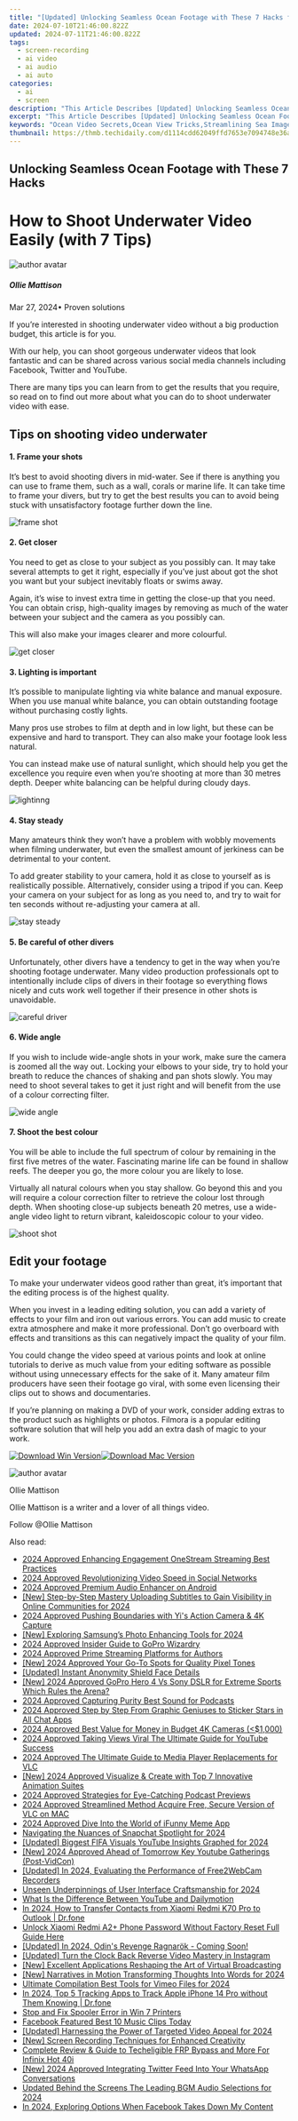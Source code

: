 ```yaml
---
title: "[Updated] Unlocking Seamless Ocean Footage with These 7 Hacks for 2024"
date: 2024-07-10T21:46:00.822Z
updated: 2024-07-11T21:46:00.822Z
tags: 
  - screen-recording
  - ai video
  - ai audio
  - ai auto
categories: 
  - ai
  - screen
description: "This Article Describes [Updated] Unlocking Seamless Ocean Footage with These 7 Hacks for 2024"
excerpt: "This Article Describes [Updated] Unlocking Seamless Ocean Footage with These 7 Hacks for 2024"
keywords: "Ocean Video Secrets,Ocean View Tricks,Streamlining Sea Imagery,Clear Ocean Footage Hacks,Seamless Ocean Scenes,Easy Ocean Shots Techniques,Ocean Footage Optimization"
thumbnail: https://thmb.techidaily.com/d1114cdd62049ffd7653e7094748e36a17e96d6070583d2a1a451841876e1401.jpg
---
```


## Unlocking Seamless Ocean Footage with These 7 Hacks

# How to Shoot Underwater Video Easily (with 7 Tips)

![author avatar](https://images.wondershare.com/filmora/article-images/ollie-mattison.jpg)

##### Ollie Mattison

 Mar 27, 2024• Proven solutions

 If you’re interested in shooting underwater video without a big production budget, this article is for you.

 With our help, you can shoot gorgeous underwater videos that look fantastic and can be shared across various social media channels including Facebook, Twitter and YouTube.

 There are many tips you can learn from to get the results that you require, so read on to find out more about what you can do to shoot underwater video with ease.

## Tips on shooting video underwater

#### 1\. Frame your shots

 It’s best to avoid shooting divers in mid-water. See if there is anything you can use to frame them, such as a wall, corals or marine life. It can take time to frame your divers, but try to get the best results you can to avoid being stuck with unsatisfactory footage further down the line.

![frame shot](https://images.wondershare.com/filmora/article-images/frame-shot.JPG)

#### 2\. Get closer

 You need to get as close to your subject as you possibly can. It may take several attempts to get it right, especially if you’ve just about got the shot you want but your subject inevitably floats or swims away.

 Again, it’s wise to invest extra time in getting the close-up that you need. You can obtain crisp, high-quality images by removing as much of the water between your subject and the camera as you possibly can.

 This will also make your images clearer and more colourful.

![get closer](https://images.wondershare.com/filmora/article-images/get-closer-underwater.JPG)

#### 3\. Lighting is important

 It’s possible to manipulate lighting via white balance and manual exposure. When you use manual white balance, you can obtain outstanding footage without purchasing costly lights.

 Many pros use strobes to film at depth and in low light, but these can be expensive and hard to transport. They can also make your footage look less natural.

 You can instead make use of natural sunlight, which should help you get the excellence you require even when you’re shooting at more than 30 metres depth. Deeper white balancing can be helpful during cloudy days.

![lightinng](https://images.wondershare.com/filmora/article-images/lightinng-underwater.JPG)

#### 4\. Stay steady

 Many amateurs think they won’t have a problem with wobbly movements when filming underwater, but even the smallest amount of jerkiness can be detrimental to your content.

 To add greater stability to your camera, hold it as close to yourself as is realistically possible. Alternatively, consider using a tripod if you can. Keep your camera on your subject for as long as you need to, and try to wait for ten seconds without re-adjusting your camera at all.

![stay steady](https://images.wondershare.com/filmora/article-images/stay-steady-underwater.JPG)

#### 5\. Be careful of other divers

 Unfortunately, other divers have a tendency to get in the way when you’re shooting footage underwater. Many video production professionals opt to intentionally include clips of divers in their footage so everything flows nicely and cuts work well together if their presence in other shots is unavoidable.

![careful driver](https://images.wondershare.com/filmora/article-images/careful-divers.JPG)

#### 6\. Wide angle

 If you wish to include wide-angle shots in your work, make sure the camera is zoomed all the way out. Locking your elbows to your side, try to hold your breath to reduce the chances of shaking and pan shots slowly. You may need to shoot several takes to get it just right and will benefit from the use of a colour correcting filter.

![wide angle](https://images.wondershare.com/filmora/article-images/wide-angle-underwater.JPG)

#### 7\. Shoot the best colour

 You will be able to include the full spectrum of colour by remaining in the first five metres of the water. Fascinating marine life can be found in shallow reefs. The deeper you go, the more colour you are likely to lose.

 Virtually all natural colours when you stay shallow. Go beyond this and you will require a colour correction filter to retrieve the colour lost through depth. When shooting close-up subjects beneath 20 metres, use a wide-angle video light to return vibrant, kaleidoscopic colour to your video.

![shoot shot](https://images.wondershare.com/filmora/article-images/shoot-colour.JPG)

## Edit your footage

 To make your underwater videos good rather than great, it’s important that the editing process is of the highest quality.

 When you invest in a leading editing solution, you can add a variety of effects to your film and iron out various errors. You can add music to create extra atmosphere and make it more professional. Don’t go overboard with effects and transitions as this can negatively impact the quality of your film.

 You could change the video speed at various points and look at online tutorials to derive as much value from your editing software as possible without using unnecessary effects for the sake of it. Many amateur film producers have seen their footage go viral, with some even licensing their clips out to shows and documentaries.

 If you’re planning on making a DVD of your work, consider adding extras to the product such as highlights or photos. Filmora is a popular editing software solution that will help you add an extra dash of magic to your work.

[![Download Win Version](https://images.wondershare.com/filmora/guide/download-btn-win.jpg)](https://tools.techidaily.com/wondershare/filmora/download/)[![Download Mac Version](https://images.wondershare.com/filmora/guide/download-btn-mac.jpg)](https://tools.techidaily.com/wondershare/filmora/download/)

![author avatar](https://images.wondershare.com/filmora/article-images/ollie-mattison.jpg)

Ollie Mattison

Ollie Mattison is a writer and a lover of all things video.

Follow @Ollie Mattison


<ins class="adsbygoogle"
     style="display:block"
     data-ad-format="autorelaxed"
     data-ad-client="ca-pub-7571918770474297"
     data-ad-slot="1223367746"></ins>



<ins class="adsbygoogle"
     style="display:block"
     data-ad-client="ca-pub-7571918770474297"
     data-ad-slot="8358498916"
     data-ad-format="auto"
     data-full-width-responsive="true"></ins>




<span class="atpl-alsoreadstyle">Also read:</span>
<div><ul>
<li><a href="https://article-tips.techidaily.com/2024-approved-enhancing-engagement-onestream-streaming-best-practices/"><u>2024 Approved  Enhancing Engagement  OneStream Streaming Best Practices</u></a></li>
<li><a href="https://article-tips.techidaily.com/2024-approved-revolutionizing-video-speed-in-social-networks/"><u>2024 Approved  Revolutionizing Video Speed in Social Networks</u></a></li>
<li><a href="https://article-tips.techidaily.com/2024-approved-premium-audio-enhancer-on-android/"><u>2024 Approved  Premium Audio Enhancer on Android</u></a></li>
<li><a href="https://article-tips.techidaily.com/new-step-by-step-mastery-uploading-subtitles-to-gain-visibility-in-online-communities-for-2024/"><u>[New] Step-by-Step Mastery  Uploading Subtitles to Gain Visibility in Online Communities for 2024</u></a></li>
<li><a href="https://article-tips.techidaily.com/2024-approved-pushing-boundaries-with-yis-action-camera-and-4k-capture/"><u>2024 Approved  Pushing Boundaries with Yi's Action Camera & 4K Capture</u></a></li>
<li><a href="https://article-tips.techidaily.com/new-exploring-samsungs-photo-enhancing-tools-for-2024/"><u>[New] Exploring Samsung’s Photo Enhancing Tools for 2024</u></a></li>
<li><a href="https://article-tips.techidaily.com/2024-approved-insider-guide-to-gopro-wizardry/"><u>2024 Approved  Insider Guide to GoPro Wizardry</u></a></li>
<li><a href="https://article-tips.techidaily.com/2024-approved-prime-streaming-platforms-for-authors/"><u>2024 Approved  Prime Streaming Platforms for Authors</u></a></li>
<li><a href="https://article-tips.techidaily.com/new-2024-approved-your-go-to-spots-for-quality-pixel-tones/"><u>[New] 2024 Approved  Your Go-To Spots for Quality Pixel Tones</u></a></li>
<li><a href="https://article-tips.techidaily.com/updated-instant-anonymity-shield-face-details/"><u>[Updated] Instant Anonymity  Shield Face Details</u></a></li>
<li><a href="https://article-tips.techidaily.com/new-2024-approved-gopro-hero-4-vs-sony-dslr-for-extreme-sports-which-rules-the-arena/"><u>[New] 2024 Approved  GoPro Hero 4 Vs Sony DSLR for Extreme Sports  Which Rules the Arena?</u></a></li>
<li><a href="https://article-tips.techidaily.com/2024-approved-capturing-purity-best-sound-for-podcasts/"><u>2024 Approved  Capturing Purity  Best Sound for Podcasts</u></a></li>
<li><a href="https://article-tips.techidaily.com/2024-approved-step-by-step-from-graphic-geniuses-to-sticker-stars-in-all-chat-apps/"><u>2024 Approved  Step by Step  From Graphic Geniuses to Sticker Stars in All Chat Apps</u></a></li>
<li><a href="https://article-tips.techidaily.com/2024-approved-best-value-for-money-in-budget-4k-cameras-(1000/"><u>2024 Approved  Best Value for Money in Budget 4K Cameras (<$1,000)</u></a></li>
<li><a href="https://article-tips.techidaily.com/2024-approved-taking-views-viral-the-ultimate-guide-for-youtube-success/"><u>2024 Approved  Taking Views Viral  The Ultimate Guide for YouTube Success</u></a></li>
<li><a href="https://article-tips.techidaily.com/2024-approved-the-ultimate-guide-to-media-player-replacements-for-vlc/"><u>2024 Approved  The Ultimate Guide to Media Player Replacements for VLC</u></a></li>
<li><a href="https://article-tips.techidaily.com/new-2024-approved-visualize-and-create-with-top-7-innovative-animation-suites/"><u>[New] 2024 Approved  Visualize & Create with Top 7 Innovative Animation Suites</u></a></li>
<li><a href="https://article-tips.techidaily.com/2024-approved-strategies-for-eye-catching-podcast-previews/"><u>2024 Approved  Strategies for Eye-Catching Podcast Previews</u></a></li>
<li><a href="https://article-tips.techidaily.com/2024-approved-streamlined-method-acquire-free-secure-version-of-vlc-on-mac/"><u>2024 Approved  Streamlined Method  Acquire Free, Secure Version of VLC on MAC</u></a></li>
<li><a href="https://article-tips.techidaily.com/2024-approved-dive-into-the-world-of-ifunny-meme-app/"><u>2024 Approved  Dive Into the World of iFunny Meme App</u></a></li>
<li><a href="https://article-tips.techidaily.com/navigating-the-nuances-of-snapchat-spotlight-for-2024/"><u>Navigating the Nuances of Snapchat Spotlight for 2024</u></a></li>
<li><a href="https://facebook-video-footage.techidaily.com/updated-biggest-fifa-visuals-youtube-insights-graphed-for-2024/"><u>[Updated] Biggest FIFA Visuals  YouTube Insights Graphed for 2024</u></a></li>
<li><a href="https://facebook-video-share.techidaily.com/new-2024-approved-ahead-of-tomorrow-key-youtube-gatherings-post-vidcon/"><u>[New] 2024 Approved  Ahead of Tomorrow  Key Youtube Gatherings (Post-VidCon)</u></a></li>
<li><a href="https://screen-sharing-recording.techidaily.com/updated-in-2024-evaluating-the-performance-of-free2webcam-recorders/"><u>[Updated] In 2024, Evaluating the Performance of Free2WebCam Recorders</u></a></li>
<li><a href="https://vp-tips.techidaily.com/unseen-underpinnings-of-user-interface-craftsmanship-for-2024/"><u>Unseen Underpinnings of User Interface Craftsmanship for 2024</u></a></li>
<li><a href="https://youtube-video-recordings.techidaily.com/what-is-the-difference-between-youtube-and-dailymotion/"><u>What Is the Difference Between YouTube and Dailymotion</u></a></li>
<li><a href="https://android-transfer.techidaily.com/in-2024-how-to-transfer-contacts-from-xiaomi-redmi-k70-pro-to-outlook-drfone-by-drfone-transfer-from-android-transfer-from-android/"><u>In 2024, How to Transfer Contacts from Xiaomi Redmi K70 Pro to Outlook | Dr.fone</u></a></li>
<li><a href="https://unlock-android.techidaily.com/unlock-xiaomi-redmi-a2plus-phone-password-without-factory-reset-full-guide-here-by-drfone-android/"><u>Unlock Xiaomi Redmi A2+ Phone Password Without Factory Reset Full Guide Here</u></a></li>
<li><a href="https://video-screen-grab.techidaily.com/1716069097504-updated-in-2024-odins-revenge-ragnarok-coming-soon/"><u>[Updated] In 2024, Odin's Revenge  Ragnarök - Coming Soon!</u></a></li>
<li><a href="https://instagram-video-recordings.techidaily.com/updated-turn-the-clock-back-reverse-video-mastery-in-instagram/"><u>[Updated] Turn the Clock Back  Reverse Video Mastery in Instagram</u></a></li>
<li><a href="https://some-techniques.techidaily.com/new-excellent-applications-reshaping-the-art-of-virtual-broadcasting/"><u>[New] Excellent Applications Reshaping the Art of Virtual Broadcasting</u></a></li>
<li><a href="https://fox-http.techidaily.com/new-narratives-in-motion-transforming-thoughts-into-words-for-2024/"><u>[New] Narratives in Motion  Transforming Thoughts Into Words for 2024</u></a></li>
<li><a href="https://vimeo-videos.techidaily.com/ultimate-compilation-best-tools-for-vimeo-files-for-2024/"><u>Ultimate Compilation  Best Tools for Vimeo Files for 2024</u></a></li>
<li><a href="https://ios-location-track.techidaily.com/in-2024-top-5-tracking-apps-to-track-apple-iphone-14-pro-without-them-knowing-drfone-by-drfone-virtual-ios/"><u>In 2024, Top 5 Tracking Apps to Track Apple iPhone 14 Pro without Them Knowing | Dr.fone</u></a></li>
<li><a href="https://printer-issues.techidaily.com/stop-and-fix-spooler-error-in-win-7-printers/"><u>Stop and Fix Spooler Error in Win 7 Printers</u></a></li>
<li><a href="https://facebook-clips.techidaily.com/facebook-featured-best-10-music-clips-today/"><u>Facebook Featured  Best 10 Music Clips Today</u></a></li>
<li><a href="https://eaxpv-info.techidaily.com/updated-harnessing-the-power-of-targeted-video-appeal-for-2024/"><u>[Updated] Harnessing the Power of Targeted Video Appeal for 2024</u></a></li>
<li><a href="https://digital-screen-recording.techidaily.com/new-screen-recording-techniques-for-enhanced-creativity/"><u>[New] Screen Recording Techniques for Enhanced Creativity</u></a></li>
<li><a href="https://unlock-android.techidaily.com/complete-review-and-guide-to-techeligible-frp-bypass-and-more-for-infinix-hot-40i-by-drfone-android/"><u>Complete Review & Guide to Techeligible FRP Bypass and More For Infinix Hot 40i</u></a></li>
<li><a href="https://twitter-videos.techidaily.com/new-2024-approved-integrating-twitter-feed-into-your-whatsapp-conversations/"><u>[New] 2024 Approved  Integrating Twitter Feed Into Your WhatsApp Conversations</u></a></li>
<li><a href="https://sound-tweaking.techidaily.com/updated-behind-the-screens-the-leading-bgm-audio-selections-for-2024/"><u>Updated Behind the Screens The Leading BGM Audio Selections for 2024</u></a></li>
<li><a href="https://facebook-clips.techidaily.com/in-2024-exploring-options-when-facebook-takes-down-my-content/"><u>In 2024, Exploring Options When Facebook Takes Down My Content</u></a></li>
</ul></div>
